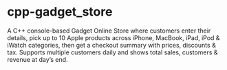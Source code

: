 # cpp-gadget_store
A C++ console-based Gadget Online Store where customers enter their details, pick up to 10 Apple products across iPhone, MacBook, iPad, iPod &amp; iWatch categories, then get a checkout summary with prices, discounts &amp; tax. Supports multiple customers daily and shows total sales, customers &amp; revenue at day’s end.
